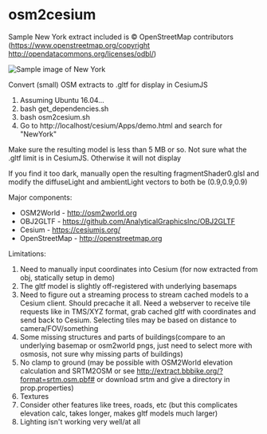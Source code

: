 # osm2cesium

Sample New York extract included is © OpenStreetMap contributors (https://www.openstreetmap.org/copyright http://opendatacommons.org/licenses/odbl/)

![Sample image of New York](https://raw.githubusercontent.com/stirringhalo/osm2cesium/master/sample2.png)

Convert (small) OSM extracts to .gltf for display in CesiumJS

1. Assuming Ubuntu 16.04...
2. bash get_dependencies.sh
3. bash osm2cesium.sh
4. Go to http://localhost/cesium/Apps/demo.html and search for "NewYork"

Make sure the resulting model is less than 5 MB or so. Not sure what the .gltf limit is in CesiumJS. Otherwise it will not display

If you find it too dark, manually open the resulting fragmentShader0.glsl and modify the diffuseLight and ambientLight vectors to both be (0.9,0.9,0.9)

Major components:

* OSM2World - http://osm2world.org
* OBJ2GLTF - https://github.com/AnalyticalGraphicsInc/OBJ2GLTF
* Cesium - https://cesiumjs.org/
* OpenStreetMap - http://openstreetmap.org

Limitations:

1. Need to manually input coordinates into Cesium (for now extracted from obj, statically setup in demo)
2. The gltf model is slightly off-registered with underlying basemaps
3. Need to figure out a streaming process to stream cached models to a Cesium client. Should precache it all. Need a webserver to receive tile requests like in TMS/XYZ format, grab cached gltf with coordinates and send back to Cesium. Selecting tiles may be based on distance to camera/FOV/something
4. Some missing structures and parts of buildings(compare to an underlying basemap or osm2world pngs, just need to select more with osmosis, not sure why missing parts of buildings)
5. No clamp to ground (may be possible with OSM2World elevation calculation and SRTM2OSM or see http://extract.bbbike.org/?format=srtm.osm.pbf# or download srtm and give a directory in prop.properties)
6. Textures
7. Consider other features like trees, roads, etc (but this complicates elevation calc, takes longer, makes gltf models much larger)
8. Lighting isn't working very well/at all
